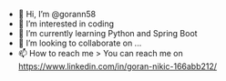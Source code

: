 - 👋 Hi, I’m @gorann58
- 👀 I’m interested in coding
- 🌱 I’m currently learning Python and Spring Boot
- 💞️ I’m looking to collaborate on ...
- 📫 How to reach me > You can reach me on https://www.linkedin.com/in/goran-nikic-166abb212/

<!---
gorann58/gorann58 is a ✨ special ✨ repository because its `README.md` (this file) appears on your GitHub profile.
You can click the Preview link to take a look at your changes.
--->
